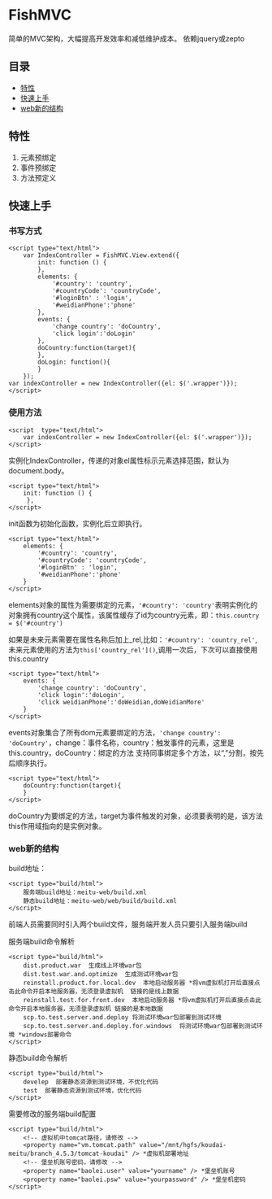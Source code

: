 # FishMVC

简单的MVC架构，大幅提高开发效率和减低维护成本。
依赖jquery或zepto

##	目录

*	[特性](#特性)
*	[快速上手](#快速上手)
*	[web新的结构](#web新的结构)


##	特性

1.	元素预绑定
2.	事件预绑定
3.	方法预定义

## 快速上手


### 书写方式
	
	<script type="text/html">
        var IndexController = FishMVC.View.extend({
            init: function () {
            },
            elements: {
                '#country': 'country',
                '#countryCode': 'countryCode',
                '#loginBtn' : 'login',
                '#weidianPhone':'phone'
            },
            events: {
                'change country': 'doCountry',
                'click login':'doLogin'
            },
            doCountry:function(target){
            },
            doLogin: function(){
            }
        });
	var indexController = new IndexController({el: $('.wrapper')});
	</script>

### 使用方法
    <script  type="text/html">
        var indexController = new IndexController({el: $('.wrapper')});
    </script>
实例化IndexController，传递的对象el属性标示元素选择范围，默认为document.body。



    <script type="text/html">
        init: function () {
         },
    </script>
init函数为初始化函数，实例化后立即执行。

    <script type="text/html">
        elements: {
            '#country': 'country',
            '#countryCode': 'countryCode',
            '#loginBtn' : 'login',
            '#weidianPhone':'phone'
        }
    </script>

elements对象的属性为需要绑定的元素，``'#country': 'country'``表明实例化的对象拥有country这个属性，该属性缓存了id为country元素，即：``this.country = $('#country')``

如果是未来元素需要在属性名称后加上_rel,比如：``'#country': 'country_rel'``,未来元素使用的方法为``this['country_rel']()``,调用一次后，下次可以直接使用this.country



	<script type="text/html">
        events: {
            'change country': 'doCountry',
            'click login':'doLogin',
            'click weidianPhone':'doWeidian,doWeidianMore'
        }
    </script>
events对象集合了所有dom元素要绑定的方法，``'change country': 'doCountry'``，change：事件名称，country：触发事件的元素，这里是this.country，doCountry：绑定的方法
支持同事绑定多个方法，以“,”分割，按先后顺序执行。





	<script type="text/html">
        doCountry:function(target){
        }
    </script>
doCountry为要绑定的方法，target为事件触发的对象，必须要表明的是，该方法this作用域指向的是实例对象。



### web新的结构

build地址：

	<script type="build/html">
        服务端build地址：meitu-web/build.xml
        静态build地址：meitu-web/web/build/build.xml
    </script>

前端人员需要同时引入两个build文件，服务端开发人员只要引入服务端build

服务端build命令解析

	<script type="build/html">
        dist.product.war  生成线上环境war包
        dist.test.war.and.optimize  生成测试环境war包
        reinstall.product.for.local.dev  本地启动服务器 *将vm虚拟机打开后直接点击此命令开启本地服务器，无须登录虚拟机  链接的是线上数据
        reinstall.test.for.front.dev  本地启动服务器 *将vm虚拟机打开后直接点击此命令开启本地服务器，无须登录虚拟机 链接的是本地数据
        scp.to.test.server.and.deploy 将测试环境war包部署到测试环境
        scp.to.test.server.and.deploy.for.windows  将测试环境war包部署到测试环境 *windows部署命令
    </script>
    
静态build命令解析

	<script type="build/html">
        develep  部署静态资源到测试环境，不优化代码
        test  部署静态资源到测试环境，优化代码
    </script>
    
    
需要修改的服务端build配置

    <script type="build/html">
        <!-- 虚拟机中tomcat路径，请修改 -->
        <property name="vm.tomcat.path" value="/mnt/hgfs/koudai-meitu/branch_4.5.3/tomcat-koudai" /> *虚拟机部署地址
        <!-- 堡垒机账号密码，请修改 -->
        <property name="baolei.user" value="yourname" /> *堡垒机账号
        <property name="baolei.psw" value="yourpassword" /> *堡垒机密码
    </script>
    
    
    
    
